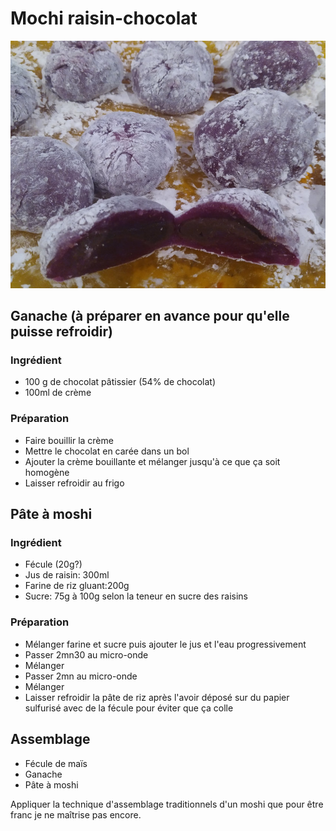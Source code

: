 # Mochi raisin-chocolat

![moshi raisin chocolat](moshi.jpg)

## Ganache (à préparer en avance pour qu'elle puisse refroidir)

### Ingrédient
- 100 g de chocolat pâtissier (54% de chocolat) 
- 100ml de crème

### Préparation

- Faire bouillir la crème
- Mettre le chocolat en carée dans un bol
- Ajouter la crème bouillante et mélanger jusqu'à ce que ça soit homogène
- Laisser refroidir au frigo

## Pâte à moshi

### Ingrédient
- Fécule (20g?)
- Jus de raisin: 300ml
- Farine de riz gluant:200g
- Sucre: 75g à 100g selon la teneur en sucre des raisins

### Préparation

- Mélanger farine et sucre puis ajouter le jus et l'eau progressivement
- Passer 2mn30 au micro-onde
- Mélanger
- Passer 2mn au micro-onde
- Mélanger
- Laisser refroidir la pâte de riz après l'avoir déposé sur du papier sulfurisé avec de la fécule pour éviter que ça colle


## Assemblage

- Fécule de maïs
- Ganache
- Pâte à moshi

Appliquer la technique d'assemblage traditionnels d'un moshi que pour être franc je ne maîtrise pas encore.
